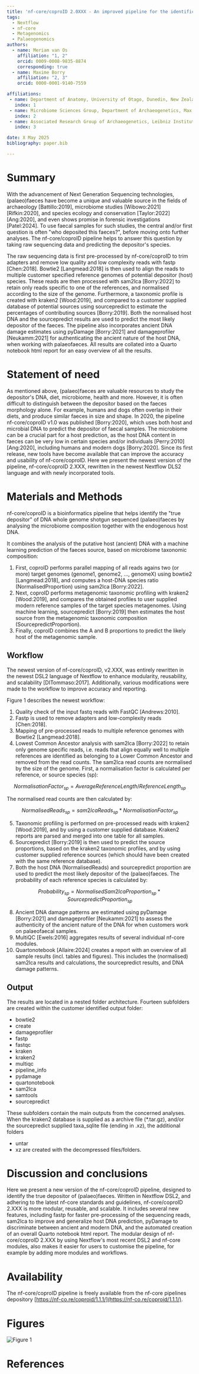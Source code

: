 ```yaml
---
title: 'nf-core/coproID 2.0XXX - An improved pipeline for the identification of (palaeo)faecal depositors'
tags:
  - Nextflow
  - nf-core
  - Metagenomics
  - Palaeogenomics
authors:
  - name: Meriam van Os
    affiliation: "1, 2"
    orcid: 0009-0008-9835-8874
    corresponding: true
  - name: Maxime Borry
    affiliation: "2, 3"
    orcid: 0000-0001-9140-7559

affiliations:
 - name: Department of Anatomy, University of Otago, Dunedin, New Zealand
   index: 1
 - name: Microbiome Sciences Group, Department of Archaeogenetics, Max Planck Institute for Evolutionary Anthropology, Leipzig, Germany
   index: 2
 - name: Associated Research Group of Archaeogenetics, Leibniz Institute for Natural Product Research and Infection Biology Hans Knöll Institute, Jena, Germany
   index: 3

date: X May 2025
bibliography: paper.bib

---
```


# Summary

With the advancement of Next Generation Sequencing technologies, (palaeo)faeces have become a unique and valuable source in the fields of archaeology [Battillo:2019], microbiome studies [Wibowo:2021][Rifkin:2020], and species ecology and conservation [Taylor:2022][Ang:2020], and even shows promise in forensic investigations [Patel:2024]. To use faecal samples for such studies, the central and/or first question is often "who deposited this faeces?", before moving onto further analyses. The nf-core/coproID pipeline helps to answer this question by taking raw sequencing data and predicting the depositor's species.

The raw sequencing data is first pre-processed by nf-core/coproID to trim adapters and remove low quality and low complexity reads with fastp [Chen:2018]. Bowtie2 [Langmead:2018] is then used to align the reads to multiple customer specified reference genomes of potential depositor (host) species. These reads are then processed with sam2lca [Borry:2022] to retain only reads specific to one of the references, and normalised according to the size of the genome. Furthermore, a taxonomic profile is created with kraken2 [Wood:2019], and compared to a customer supplied database of potential sources using sourcepredict to estimate the percentages of contributing sources [Borry:2019]. Both the normalised host DNA and the sourcepredict results are used to predict the most likely depositor of the faeces. The pipeline also incorporates ancient DNA damage estimates using pyDamage [Borry:2021] and damageprofiler [Neukamm:2021] for authenticating the ancient nature of the host DNA, when working with palaeofaeces. All results are collated into a Quarto notebook html report for an easy overview of all the results. 

# Statement of need

As mentioned above, (palaeo)faeces are valuable resources to study the depositor's DNA, diet, microbiome, health and more. However, it is often difficult to distinguish between the depositor based on the faeces morphology alone. For example, humans and dogs often overlap in their diets, and produce similar faeces in size and shape. In 2020, the pipeline nf-core/coproID v1.0 was published [Borry:2020], which uses both host and microbial DNA to predict the depositor of faecal samples. The microbiome can be a crucial part for a host prediction, as the host DNA content in faeces can be very low in certain species and/or individuals [Perry:2010][Ang:2020], including humans and modern dogs [Borry:2020]. Since its first release, new tools have become available that can improve the accuracy and usability of nf-core/coproID. Here we present the newest version of the pipeline, nf-core/coproID 2.XXX, rewritten in the newest Nextflow DLS2 language and with newly incorporated tools.

# Materials and Methods

nf-core/coproID is a bioinformatics pipeline that helps identify the "true depositor" of DNA whole genome shotgun sequenced (palaeo)faeces by analysing the microbiome composition together with the endogenous host DNA.

It combines the analysis of the putative host (ancient) DNA with a machine learning prediction of the faeces source, based on microbiome taxonomic composition:

1. First, coproID performs parallel mapping of all reads agains two (or more) target genomes (genome1, genome2, ..., genomeX) using bowtie2 [Langmead:2018], and computes a host-DNA species ratio (NormalisedProportion) using sam2lca [Borry:2022].
1. Next, coproID performs metagenomic taxonomic profiling with kraken2 [Wood:2019], and compares the obtained profiles to user supplied modern reference samples of the target species metagenomes. Using machine learning, sourcepredict [Borry:2019] then estimates the host source from the metagenomic taxonomic composition (SourcepredictProportion).
1. Finally, coproID combines the A and B proportions to predict the likely host of the metagenomic sample.

## Workflow

The newest version of nf-core/coproID, v2.XXX, was entirely rewritten in the newest DSL2 language of Nextflow to enhance modularity, reusability, and scalability [DITommaso:2017]. Additionally, various modifications were made to the workflow to improve accuracy and reporting.

Figure 1 describes the newest workflow:

1. Quality check of the input fastq reads with FastQC [Andrews:2010].
2. Fastp is used to remove adapters and low-complexity reads [Chen:2018].
3. Mapping of pre-processed reads to multiple reference genomes with Bowtie2 [Langmead:2018].
4. Lowest Common Ancestor analysis with sam2lca [Borry:2022] to retain only genome specific reads, i.e. reads that align equally well to multiple references are identified as belonging to a Lower Common Ancestor and removed from the read counts. The sam2lca read counts are normalised by the size of the genome. First, a normalisation factor is calculated per reference, or source species (sp):

$$
NormalisationFactor_{sp}  = AverageReferenceLength / ReferenceLength_{sp}
$$

The normalised read counts are then calculated by:

$$
NormalisedReads_{sp}  = sam2lcaReads_{sp} * NormalisationFactor_{sp}
$$

5. Taxonomic profiling is performed on pre-processed reads with kraken2 [Wood:2019], and by using a customer supplied database. Kraken2 reports are parsed and merged into one table for all samples.
6. Sourcepredict [Borry:2019] is then used to predict the source proportions, based on the kraken2 taxonomic profiles, and by using customer supplied reference sources (which should have been created with the same reference database).
7. Both the host DNA (NormalisedReads) and sourcepredict proportion are used to predict the most likely depositor of the (palaeo)faeces. The probability of each reference species is calculated by:

$$
Probability_{sp}  = NormalisedSam2lcaProportion_{sp} * SourcepredictProportion_{sp}
$$

8. Ancient DNA damage patterns are estimated using pyDamage [Borry:2021] and damageprofiler [Neukamm:2021] to assess the authenticity of the ancient nature of the DNA for when customers work on palaeofaecal samples. 
9. MultiQC [Ewels:2016] aggregates results of several individual nf-core modules.
10. Quartonotebook [Allaire:2024] creates a report with an overview of all sample results (incl. tables and figures). This includes the (normalised) sam2lca results and calculations, the sourcepredict results, and DNA damage patterns.

## Output

The results are located in a nested folder architecture. Fourteen subfolders are created within the customer identified output folder:
- bowtie2
- create
- damageprofiler
- fastp
- fastqc
- kraken
- kraken2
- multiqc
- pipeline_info
- pydamage
- quartonotebook
- sam2lca
- samtools
- sourcepredict

These subfolders contain the main outputs from the concerned analyses. When the kraken2 database is supplied as a archive file (*.tar.gz), and/or the sourcepredict supplied taxa_sqlite file (ending in .xz), the additional folders
- untar
- xz
are created with the decompressed files/folders.

# Discussion and conclusions

Here we present a new version of the nf-core/coproID pipeline, designed to identify the true depositor of (palaeo)faeces. Written in Nextflow DSL2, and adhering to the latest nf-core standards and guidelines, nf-core/coproID 2.XXX is more modular, reusable, and scalable. It includes several new features, including fastp for faster pre-processing of the sequencing reads, sam2lca to improve and generalize host DNA prediction, pyDamage to discriminate between ancient and modern DNA, and the automated creation of an overall Quarto notebook html report. The modular design of nf-core/coproID 2.XXX by using Nextflow's most recent DSL2 and nf-core modules, also makes it easier for users to customise the pipeline, for example by adding more modules and workflows.

# Availability

The nf-core/coproID pipeline is freely available from the nf-core pipelines depository [https://nf-co.re/coproid/1.1.1/](https://nf-co.re/coproid/1.1.1/).

# Figures

![Figure 1](coproid_figure.png)

# References
